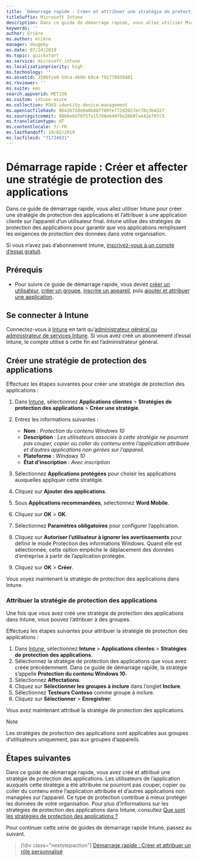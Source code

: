 ```yaml
---
title: 'Démarrage rapide : Créer et attribuer une stratégie de protection des applications'
titleSuffix: Microsoft Intune
description: Dans ce guide de démarrage rapide, vous allez utiliser Microsoft Intune pour créer et attribuer une stratégie de protection des applications.
keywords: ''
author: Erikre
ms.author: erikre
manager: dougeby
ms.date: 07/24/2019
ms.topic: quickstart
ms.service: microsoft-intune
ms.localizationpriority: high
ms.technology: ''
ms.assetid: 2586fce0-5dca-4686-b9c4-791778838401
ms.reviewer: ''
ms.suite: ems
search.appverid: MET150
ms.custom: intune-azure
ms.collection: M365-identity-device-management
ms.openlocfilehash: 8642672de048b88f709fef72d2027ec78c3b4327
ms.sourcegitcommit: 88b6e6d70f5fa15708e640f6e20b97a442ef07c5
ms.translationtype: HT
ms.contentlocale: fr-FR
ms.lasthandoff: 10/02/2019
ms.locfileid: "71724631"
---
```

# <a name="quickstart-create-and-assign-an-app-protection-policy"></a>Démarrage rapide : Créer et affecter une stratégie de protection des applications

Dans ce guide de démarrage rapide, vous allez utiliser Intune pour créer une stratégie de protection des applications et l’attribuer à une application cliente sur l’appareil d’un utilisateur final. Intune utilise des stratégies de protection des applications pour garantir que vos applications remplissent les exigences de protection des données dans votre organisation.

Si vous n’avez pas d’abonnement Intune, [inscrivez-vous à un compte d’essai gratuit](../fundamentals/free-trial-sign-up.md).

## <a name="prerequisites"></a>Prérequis

- Pour suivre ce guide de démarrage rapide, vous devez [créer un utilisateur](../fundamentals/quickstart-create-user.md), [créer un groupe](../fundamentals/quickstart-create-group.md), [inscrire un appareil](../quickstart-setup-auto-enrollment.md), puis [ajouter et attribuer une application](../quickstart-add-assign-app.md).

## <a name="sign-in-to-intune"></a>Se connecter à Intune

Connectez-vous à [Intune](https://aka.ms/intuneportal) en tant qu’[administrateur général ou administrateur de services Intune](../fundamentals/users-add.md#types-of-administrators). Si vous avez créé un abonnement d’essai Intune, le compte utilisé à cette fin est l’administrateur général.

## <a name="create-an-app-protection-policy"></a>Créer une stratégie de protection des applications

Effectuez les étapes suivantes pour créer une stratégie de protection des applications :

1. Dans [Intune](https://aka.ms/intuneportal), sélectionnez **Applications clientes** > **Stratégies de protection des applications** > **Créer une stratégie**. 
2. Entrez les informations suivantes : 

    - **Nom** : *Protection du contenu Windows 10*
    - **Description** : *Les utilisateurs associés à cette stratégie ne pourront pas couper, copier ou coller du contenu entre l’application attribuée et d’autres applications non gérées sur l’appareil.*
    - **Plateforme** : *Windows 10*
    - **État d’inscription** : *Avec inscription*

3. Sélectionnez **Applications protégées** pour choisir les applications auxquelles appliquer cette stratégie.
4. Cliquez sur **Ajouter des applications**.
5. Sous **Applications recommandées**, sélectionnez **Word Mobile**.
5. Cliquez sur **OK** > **OK**. 
6. Sélectionnez **Paramètres obligatoires** pour configurer l’application.
7. Cliquez sur **Autoriser l’utilisateur à ignorer les avertissements** pour définir le mode Protection des informations Windows. Quand elle est sélectionnée, cette option empêche le déplacement des données d’entreprise à partir de l’application protégée.
8. Cliquez sur **OK** > **Créer**.

Vous voyez maintenant la stratégie de protection des applications dans Intune.

### <a name="assign-the-app-protection-policy"></a>Attribuer la stratégie de protection des applications

Une fois que vous avez créé une stratégie de protection des applications dans Intune, vous pouvez l’attribuer à des groupes. 

Effectuez les étapes suivantes pour attribuer la stratégie de protection des applications :

1. Dans [Intune](https://aka.ms/intuneportal), sélectionnez **Intune** > **Applications clientes** > **Stratégies de protection des applications**. 
2. Sélectionnez la stratégie de protection des applications que vous avez créée précédemment. Dans ce guide de démarrage rapide, la stratégie s’appelle **Protection du contenu Windows 10**.
3. Sélectionnez **Affectations**.
4. Cliquez sur **Sélectionner les groupes à inclure** dans l’onglet **Inclure**.
5. Sélectionnez **Testeurs Contoso** comme groupe à inclure.
6. Cliquez sur **Sélectionner** > **Enregistrer**. 

Vous avez maintenant attribué la stratégie de protection des applications.

> [!NOTE]
> Les stratégies de protection des applications sont applicables aux groupes d’utilisateurs uniquement, pas aux groupes d’appareils.

## <a name="next-steps"></a>Étapes suivantes

Dans ce guide de démarrage rapide, vous avez créé et attribué une stratégie de protection des applications. Les utilisateurs de l’application auxquels cette stratégie a été attribuée ne pourront pas couper, copier ou coller du contenu entre l’application attribuée et d’autres applications non managées sur l’appareil. Ce type de protection contribue à mieux protéger les données de votre organisation. Pour plus d’informations sur les stratégies de protection des applications dans Intune, consultez [Que sont les stratégies de protection des applications ?](app-protection-policy.md)

Pour continuer cette série de guides de démarrage rapide Intune, passez au suivant.

> [!div class="nextstepaction"]
> [Démarrage rapide : Créer et attribuer un rôle personnalisé](../fundamentals/create-custom-role.md)

